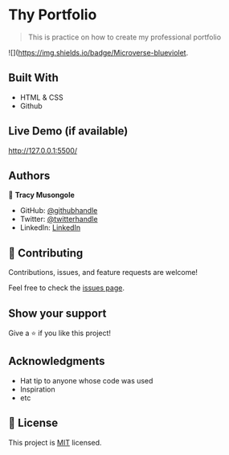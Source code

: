 # Thy Portfolio

> This is practice on how to create my professional portfolio

![](https://img.shields.io/badge/Microverse-blueviolet.

## Built With

- HTML & CSS
- Github

## Live Demo (if available)

http://127.0.0.1:5500/

## Authors

👤 **Tracy Musongole**

- GitHub: [@githubhandle](https://github.com/elfin-git)
- Twitter: [@twitterhandle](https://twitter.com/tracy_muso)
- LinkedIn: [LinkedIn](https://linkedin.com/in/tracy-musongole)

## 🤝 Contributing

Contributions, issues, and feature requests are welcome!

Feel free to check the [issues page](../../issues/).

## Show your support

Give a ⭐️ if you like this project!

## Acknowledgments

- Hat tip to anyone whose code was used
- Inspiration
- etc

## 📝 License

This project is [MIT](./MIT.md) licensed.
